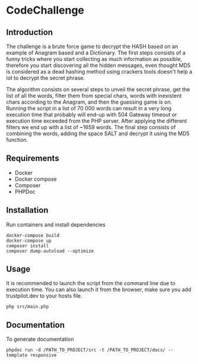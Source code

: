 CodeChallenge
=============

Introduction
------------
The challenge is a brute force game to decrypt the HASH based on an example of Anagram based and a Dictionary. The first steps consists of a funny tricks where you start collecting as much information
as possible, therefore you start discovering all the hidden messages, even thought MD5 is considered as a dead hashing method using crackers tools doesn't help a lot to decrypt the secret phrase. 

The algorithm consists on several steps to unveil the secret phrase, get the list of all the words, filter them from special chars, words with inexistent chars according to the Anagram, and then 
the guessing game is on. Running the script in a list of 70 000 words can result in a very long execution time that probably will end-up with 504 Gateway timeout or execution time exceeded from the PHP server. 
After applying the different filters we end up with a list of ~1659 words. The final step consists of combining the words, adding the space SALT and decrypt it using the MD5 function.

Requirements
------------
- Docker
- Docker compose
- Composer
- PHPDoc

Installation
------------
Run containers and install dependencies

    docker-compose build
    docker-compose up
    composer install
    composer dump-autoload --optimize

Usage
------------
It is recommended to launch the script from the command line due to execution time. You can also launch it from the browser, make sure you add trustpilot.dev to your hosts file.

    php src/main.php

Documentation
-------------
To generate documentation

    phpdoc run -d /PATH_TO_PROJECT/src -t /PATH_TO_PROJECT/docs/ --template responsive